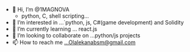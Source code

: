 - 👋 Hi, I’m @1MAGNOVA
  - python, C, shell scripting...
- 👀 I’m interested in ...`python, js, C#(game development) and Solidity
- 🌱 I’m currently learning ... react.js
- 💞️ I’m looking to collaborate on ...python/js projects
- 📫 How to reach me ...Olalekanabsm@gmail.com  

<!---
1MAGNOVA/1MAGNOVA is a ✨ special ✨ repository because its `README.md` (this file) appears on your GitHub profile.
You can click the Preview link to take a look at your changes.
--->
